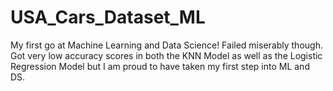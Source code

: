 # USA_Cars_Dataset_ML
My first go at Machine Learning and Data Science!
Failed miserably though.
Got very low accuracy scores in both the KNN Model as well as the Logistic Regression Model but I am proud to have taken my first step into ML and DS.
